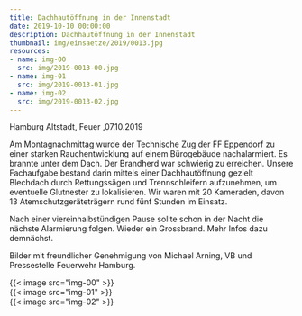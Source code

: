 ```yaml
---
title: Dachhautöffnung in der Innenstadt
date: 2019-10-10 00:00:00
description: Dachhautöffnung in der Innenstadt
thumbnail: img/einsaetze/2019/0013.jpg
resources:
- name: img-00
  src: img/2019-0013-00.jpg
- name: img-01
  src: img/2019-0013-01.jpg
- name: img-02
  src: img/2019-0013-02.jpg
---
```


Hamburg Altstadt, Feuer ,07.10.2019

Am Montagnachmittag wurde der Technische Zug der FF Eppendorf zu einer starken Rauchentwicklung auf einem Bürogebäude nachalarmiert.
Es brannte unter dem Dach.
Der Brandherd war schwierig zu erreichen.
Unsere Fachaufgabe bestand darin mittels einer Dachhautöffnung gezielt Blechdach durch Rettungssägen und Trennschleifern aufzunehmen, um eventuelle Glutnester zu lokalisieren.
Wir waren mit 20 Kameraden, davon 13 Atemschutzgeräteträgern rund fünf Stunden im Einsatz.

Nach einer viereinhalbstündigen Pause sollte schon in der Nacht die nächste Alarmierung folgen.
Wieder ein Grossbrand.
Mehr Infos dazu demnächst.


Bilder mit freundlicher Genehmigung von Michael Arning, VB und Pressestelle Feuerwehr Hamburg.

{{< image src="img-00" >}}  
{{< image src="img-01" >}}  
{{< image src="img-02" >}}  
